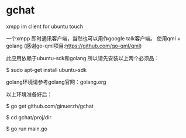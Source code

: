 gchat
=====

xmpp im client for ubuntu touch

一个xmpp 即时通讯客户端，当然也可以用作google talk客户端。
使用qml + golang (感谢go-qml项目:https://github.com/go-qml/qml)

此应用依赖于ubuntu-sdk和golang
所以请先安装以上两个必须品：

$ sudo apt-get install ubuntu-sdk

golang环境请参考golang官网：golang.org

以上环境准备好后：

$ go get github.com/ginuerzh/gchat

$ cd gchat/proj/dir

$ go run main.go
